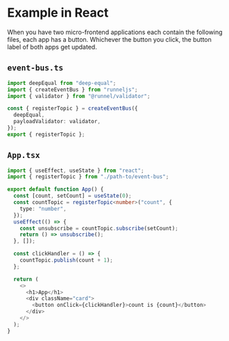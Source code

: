 # Example in React

When you have two micro-frontend applications each contain the following files, each app has a button. Whichever the button you click, the button label of both apps get updated.

## `event-bus.ts`

```ts
import deepEqual from "deep-equal";
import { createEventBus } from "runneljs";
import { validator } from "@runnel/validator";

const { registerTopic } = createEventBus({
  deepEqual,
  payloadValidator: validator,
});
export { registerTopic };
```

## `App.tsx`

```ts
import { useEffect, useState } from "react";
import { registerTopic } from "./path-to/event-bus";

export default function App() {
  const [count, setCount] = useState(0);
  const countTopic = registerTopic<number>("count", {
    type: "number",
  });
  useEffect(() => {
    const unsubscribe = countTopic.subscribe(setCount);
    return () => unsubscribe();
  }, []);

  const clickHandler = () => {
    countTopic.publish(count + 1);
  };

  return (
    <>
      <h1>App</h1>
      <div className="card">
        <button onClick={clickHandler}>count is {count}</button>
      </div>
    </>
  );
}
```
